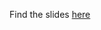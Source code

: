 Find the slides [here](https://docs.google.com/presentation/d/1QVSvN9tnBtOj6ur6uI9QgId63T3R2TkK1fA7dqz8z00/edit?usp=sharing)